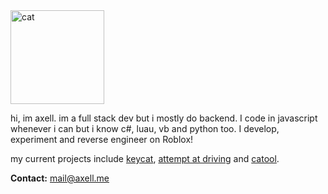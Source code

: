 <img src="https://server.axell.me/static-content/gh-profile-image.png" alt="cat" width="150"/>

hi, im axell. im a full stack dev but i mostly do backend. I code in javascript whenever i can but i know c#, luau, vb and python too. I develop, experiment and reverse engineer on Roblox!

my current projects include [keycat](https://github.com/pyrretsoftware/keycat), [attempt at driving](https://www.roblox.com/games/15294134143/attempt-at-driving) and [catool](https://catool.axell.me).

**Contact:** [mail@axell.me](mailto:mail@axell.me)
